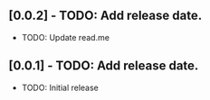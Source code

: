 ## [0.0.2] - TODO: Add release date.

* TODO: Update read.me

## [0.0.1] - TODO: Add release date.

* TODO: Initial release
